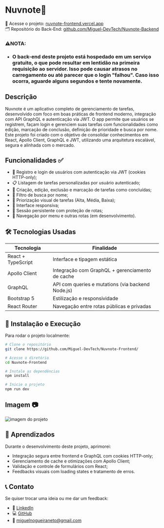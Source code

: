 # Nuvnote📓


🎯 Acesse o projeto: [nuvnote-frontend.vercel.app](https://nuvnote-frontend.vercel.app)  
🗂️ Repositório do Back-End: [github.com/Miguel-DevTech/Nuvnote-Backend](https://github.com/Miguel-DevTech/Nuvnote-Backend)

### ⚠️NOTA: 
- ### O back-end deste projeto está hospedado em um serviço gratuito, o que pode resultar em lentidão na primeira requisição ao servidor. Isso pode causar atrasos no carregamento ou até parecer que o login "falhou". Caso isso ocorra, aguarde alguns segundos e tente novamente.

## Descrição

Nuvnote é um aplicativo completo de gerenciamento de tarefas, desenvolvido com foco em boas práticas de frontend moderno, integração com API GraphQL e autenticação via JWT.
O app permite que usuários se registrem, façam login e gerenciem suas tarefas com funcionalidades como edição, marcação de conclusão, definição de prioridade e busca por nome.
Este projeto foi criado com o objetivo de consolidar conhecimentos em React, Apollo Client, GraphQL e JWT, utilizando uma arquitetura escalável, segura e alinhada com o mercado.

## Funcionalidades ✅

- 🔐 Registro e login de usuários com autenticação via JWT (cookies HTTP-only);
- 📋 Listagem de tarefas personalizadas por usuário autenticado;
- 📝 Criação, edição, exclusão e marcação de tarefas como concluídas;
- 🔎 Filtro de busca por nome;
- 🚦 Priorização visual de tarefas (Alta, Média, Baixa);
- 📱 Interface responsiva;
- 🔁 Sessão persistente com proteção de rotas;
- 🚧 Navegação por menu e outras rotas (em desenvolvimento).
  
## 🛠️ Tecnologias Usadas

| Tecnologia       | Finalidade                                         |
|------------------|----------------------------------------------------|
| React + TypeScript | Interface e tipagem estática                      |
| Apollo Client     | Integração com GraphQL + gerenciamento de cache   |
| GraphQL           | API com queries e mutations (via backend Node.js) |
| Bootstrap 5       | Estilização e responsividade                      |
| React Router      | Navegação entre rotas públicas e privadas         |


## 🚀 Instalação e Execução

Para rodar o projeto localmente:

```bash
# Clone o repositório
git clone https://github.com/Miguel-DevTech/Nuvnote-Frontend/

# Acesse o diretório
cd Nuvnote-Frontend

# Instale as dependências
npm install

# Inicie o projeto
npm run dev

```

## Imagem 📷
![imagem do projeto](https://my-portfolio-tau-five-79.vercel.app/images/nuvnote-frontend.png)

## 🧠 Aprendizados

Durante o desenvolvimento deste projeto, aprimorei:

- Integração segura entre frontend e GraphQL com cookies HTTP-only;
- Gerenciamento de cache e otimizações com Apollo Client;
- Validação e controle de formulários com React;
- Feedbacks visuais com loading states e tratamento de erros.

## 📞 Contato

Se quiser trocar uma ideia ou me dar um feedback:

- 💼 [LinkedIn](https://www.linkedin.com/in/miguel-nogueira-de-amorim/)
- 💻 [GitHub](https://github.com/Miguel-DevTech/)
- 📧 miguelnogueiraneto@gmail.com
